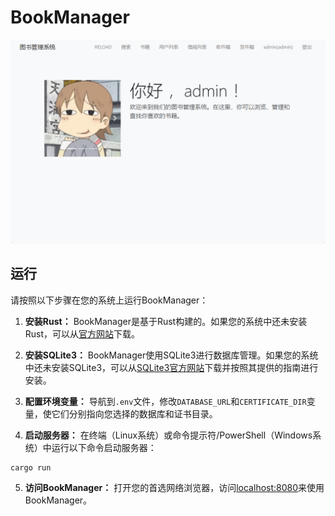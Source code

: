 # BookManager

![screenshot](screenshot.png)

## 运行

请按照以下步骤在您的系统上运行BookManager：

1. **安装Rust：** BookManager是基于Rust构建的。如果您的系统中还未安装Rust，可以从[官方网站](https://www.rust-lang.org/)下载。

2. **安装SQLite3：** BookManager使用SQLite3进行数据库管理。如果您的系统中还未安装SQLite3，可以从[SQLite3官方网站](https://www.sqlite.org/index.html)下载并按照其提供的指南进行安装。

3. **配置环境变量：** 导航到`.env`文件，修改`DATABASE_URL`和`CERTIFICATE_DIR`变量，使它们分别指向您选择的数据库和证书目录。

4. **启动服务器：** 在终端（Linux系统）或命令提示符/PowerShell（Windows系统）中运行以下命令启动服务器：
```
cargo run
```

5. **访问BookManager：** 打开您的首选网络浏览器，访问[localhost:8080](http://localhost:8080)来使用BookManager。
